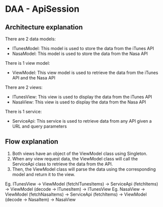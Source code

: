 # DAA - ApiSession

## Architecture explanation
There are 2 data models:
- ITunesModel: This model is used to store the data from the iTunes API
- NasaModel: This model is used to store the data from the Nasa API

There is 1 view model:
- ViewModel: This view model is used to retrieve the data from the iTunes API and the Nasa API

There are 2 views:
- ITunesView: This view is used to display the data from the iTunes API
- NasaView: This view is used to display the data from the Nasa API

There is 1 service:
- ServiceApi: This service is used to retrieve data from any API given a URL and query parameters

## Flow explanation
1. Both views have an object of the ViewModel class using Singleton.
2. When any view request data, the ViewModel class will call the ServiceApi class to retrieve the data from the API.
3. Then, the ViewModel class will parse the data using the corresponding model and return it to the view.

Eg. ITunesView -> ViewModel (fetchITunesItems) -> ServiceApi (fetchItems) -> ViewModel (decode -> ITunesItem) -> ITunesView
Eg. NasaView -> ViewModel (fetchNasaItems) -> ServiceApi (fetchItems) -> ViewModel (decode -> NasaItem) -> NasaView
